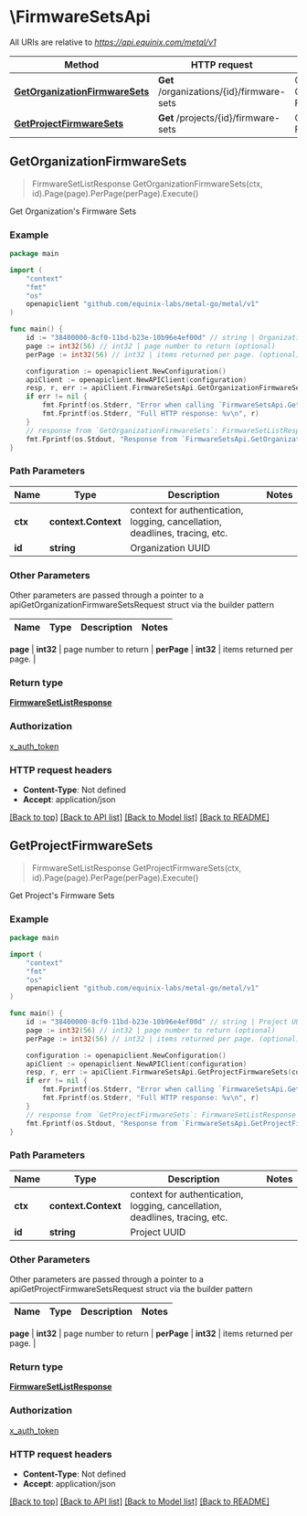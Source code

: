 # \FirmwareSetsApi

All URIs are relative to *https://api.equinix.com/metal/v1*

Method | HTTP request | Description
------------- | ------------- | -------------
[**GetOrganizationFirmwareSets**](FirmwareSetsApi.md#GetOrganizationFirmwareSets) | **Get** /organizations/{id}/firmware-sets | Get Organization&#39;s Firmware Sets
[**GetProjectFirmwareSets**](FirmwareSetsApi.md#GetProjectFirmwareSets) | **Get** /projects/{id}/firmware-sets | Get Project&#39;s Firmware Sets



## GetOrganizationFirmwareSets

> FirmwareSetListResponse GetOrganizationFirmwareSets(ctx, id).Page(page).PerPage(perPage).Execute()

Get Organization's Firmware Sets



### Example

```go
package main

import (
    "context"
    "fmt"
    "os"
    openapiclient "github.com/equinix-labs/metal-go/metal/v1"
)

func main() {
    id := "38400000-8cf0-11bd-b23e-10b96e4ef00d" // string | Organization UUID
    page := int32(56) // int32 | page number to return (optional)
    perPage := int32(56) // int32 | items returned per page. (optional)

    configuration := openapiclient.NewConfiguration()
    apiClient := openapiclient.NewAPIClient(configuration)
    resp, r, err := apiClient.FirmwareSetsApi.GetOrganizationFirmwareSets(context.Background(), id).Page(page).PerPage(perPage).Execute()
    if err != nil {
        fmt.Fprintf(os.Stderr, "Error when calling `FirmwareSetsApi.GetOrganizationFirmwareSets``: %v\n", err)
        fmt.Fprintf(os.Stderr, "Full HTTP response: %v\n", r)
    }
    // response from `GetOrganizationFirmwareSets`: FirmwareSetListResponse
    fmt.Fprintf(os.Stdout, "Response from `FirmwareSetsApi.GetOrganizationFirmwareSets`: %v\n", resp)
}
```

### Path Parameters


Name | Type | Description  | Notes
------------- | ------------- | ------------- | -------------
**ctx** | **context.Context** | context for authentication, logging, cancellation, deadlines, tracing, etc.
**id** | **string** | Organization UUID | 

### Other Parameters

Other parameters are passed through a pointer to a apiGetOrganizationFirmwareSetsRequest struct via the builder pattern


Name | Type | Description  | Notes
------------- | ------------- | ------------- | -------------

 **page** | **int32** | page number to return | 
 **perPage** | **int32** | items returned per page. | 

### Return type

[**FirmwareSetListResponse**](FirmwareSetListResponse.md)

### Authorization

[x_auth_token](../README.md#x_auth_token)

### HTTP request headers

- **Content-Type**: Not defined
- **Accept**: application/json

[[Back to top]](#) [[Back to API list]](../README.md#documentation-for-api-endpoints)
[[Back to Model list]](../README.md#documentation-for-models)
[[Back to README]](../README.md)


## GetProjectFirmwareSets

> FirmwareSetListResponse GetProjectFirmwareSets(ctx, id).Page(page).PerPage(perPage).Execute()

Get Project's Firmware Sets



### Example

```go
package main

import (
    "context"
    "fmt"
    "os"
    openapiclient "github.com/equinix-labs/metal-go/metal/v1"
)

func main() {
    id := "38400000-8cf0-11bd-b23e-10b96e4ef00d" // string | Project UUID
    page := int32(56) // int32 | page number to return (optional)
    perPage := int32(56) // int32 | items returned per page. (optional)

    configuration := openapiclient.NewConfiguration()
    apiClient := openapiclient.NewAPIClient(configuration)
    resp, r, err := apiClient.FirmwareSetsApi.GetProjectFirmwareSets(context.Background(), id).Page(page).PerPage(perPage).Execute()
    if err != nil {
        fmt.Fprintf(os.Stderr, "Error when calling `FirmwareSetsApi.GetProjectFirmwareSets``: %v\n", err)
        fmt.Fprintf(os.Stderr, "Full HTTP response: %v\n", r)
    }
    // response from `GetProjectFirmwareSets`: FirmwareSetListResponse
    fmt.Fprintf(os.Stdout, "Response from `FirmwareSetsApi.GetProjectFirmwareSets`: %v\n", resp)
}
```

### Path Parameters


Name | Type | Description  | Notes
------------- | ------------- | ------------- | -------------
**ctx** | **context.Context** | context for authentication, logging, cancellation, deadlines, tracing, etc.
**id** | **string** | Project UUID | 

### Other Parameters

Other parameters are passed through a pointer to a apiGetProjectFirmwareSetsRequest struct via the builder pattern


Name | Type | Description  | Notes
------------- | ------------- | ------------- | -------------

 **page** | **int32** | page number to return | 
 **perPage** | **int32** | items returned per page. | 

### Return type

[**FirmwareSetListResponse**](FirmwareSetListResponse.md)

### Authorization

[x_auth_token](../README.md#x_auth_token)

### HTTP request headers

- **Content-Type**: Not defined
- **Accept**: application/json

[[Back to top]](#) [[Back to API list]](../README.md#documentation-for-api-endpoints)
[[Back to Model list]](../README.md#documentation-for-models)
[[Back to README]](../README.md)

